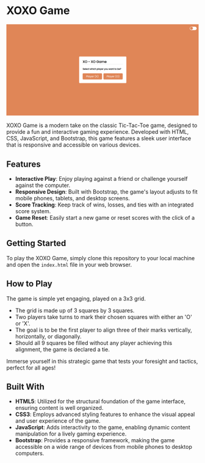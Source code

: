 # XOXO Game


![Home Page](MainPage.png)

XOXO Game is a modern take on the classic Tic-Tac-Toe game, designed to provide a fun and interactive gaming experience. Developed with HTML, CSS, JavaScript, and Bootstrap, this game features a sleek user interface that is responsive and accessible on various devices.

## Features

- **Interactive Play**: Enjoy playing against a friend or challenge yourself against the computer.
- **Responsive Design**: Built with Bootstrap, the game's layout adjusts to fit mobile phones, tablets, and desktop screens.
- **Score Tracking**: Keep track of wins, losses, and ties with an integrated score system.
- **Game Reset**: Easily start a new game or reset scores with the click of a button.

## Getting Started

To play the XOXO Game, simply clone this repository to your local machine and open the `index.html` file in your web browser.

## How to Play

The game is simple yet engaging, played on a 3x3 grid.

- The grid is made up of 3 squares by 3 squares.
- Two players take turns to mark their chosen squares with either an 'O' or 'X'.
- The goal is to be the first player to align three of their marks vertically, horizontally, or diagonally.
- Should all 9 squares be filled without any player achieving this alignment, the game is declared a tie.

Immerse yourself in this strategic game that tests your foresight and tactics, perfect for all ages!

## Built With

- **HTML5**: Utilized for the structural foundation of the game interface, ensuring content is well organized.
- **CSS3**: Employs advanced styling features to enhance the visual appeal and user experience of the game.
- **JavaScript**: Adds interactivity to the game, enabling dynamic content manipulation for a lively gaming experience.
- **Bootstrap**: Provides a responsive framework, making the game accessible on a wide range of devices from mobile phones to desktop computers.
